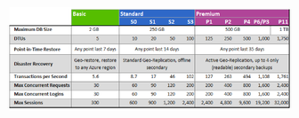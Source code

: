 ![Livelli di servizio e Livelli della prestazione](./media/sql-database-service-tiers-table/sql-database-service-tiers-table.png)

<!----HONumber=Sept15_HO1-->
